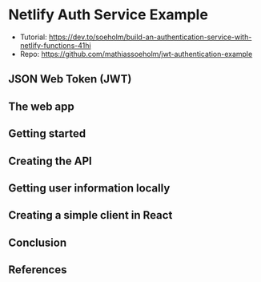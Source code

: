 # Netlify Auth Service Example

- Tutorial: https://dev.to/soeholm/build-an-authentication-service-with-netlify-functions-41hi
- Repo: https://github.com/mathiassoeholm/jwt-authentication-example

## JSON Web Token (JWT)

## The web app

## Getting started

## Creating the API

## Getting user information locally

## Creating a simple client in React

## Conclusion

## References